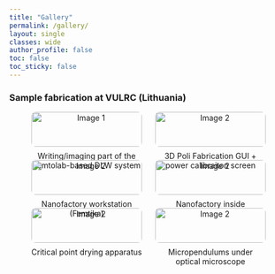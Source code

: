 ```yaml
---
title: "Gallery"
permalink: /gallery/
layout: single
classes: wide
author_profile: false
toc: false
toc_sticky: false
---
```

### Sample fabrication at VULRC (Lithuania)

<div style="display: flex; flex-wrap: wrap; gap: 1.5rem; justify-content: center;">

  <div style="width: 200px; text-align: center;">
    <a href="{{ 'assets/images/full/femtolab.jpg' | relative_url }}" data-lightbox="gallery" data-title="Writing/imaging part of the Femtolab-based DLW system">
      <img src="{{ 'assets/images/thumb/femtolab.jpg' | relative_url }}" alt="Image 1" style="width: 100%; border-radius: 8px;" />
    </a>
    <div style="margin-top: 0.5rem;">Writing/imaging part of the Femtolab-based DLW system</div>
  </div>


  <div style="width: 200px; text-align: center;">
    <a href="{{ 'assets/images/full/femtolab screen.jpg' | relative_url }}">
      <img src="{{ 'assets/images/thumb/femtolab screen.jpg' | relative_url }}" alt="Image 2" style="width: 100%; border-radius: 8px;" />
    </a>
    <div style="margin-top: 0.5rem;">3D Poli Fabrication GUI + power calibraiton screen</div>
  </div>


  <div style="width: 200px; text-align: center;">
    <a href="{{ 'assets/images/full/nanofactory.jpg' | relative_url }}">
      <img src="{{ 'assets/images/thumb/nanofactory.jpg' | relative_url }}" alt="Image 2" style="width: 100%; border-radius: 8px;" />
    </a>
    <div style="margin-top: 0.5rem;">Nanofactory workstation (Femtika)</div>
  </div>


  <div style="width: 200px; text-align: center;">
    <a href="{{ 'assets/images/full/nanofactory open.jpg' | relative_url }}">
      <img src="{{ 'assets/images/thumb/nanofactory open.jpg' | relative_url }}" alt="Image 2" style="width: 100%; border-radius: 8px;" />
    </a>
    <div style="margin-top: 0.5rem;">Nanofactory inside</div>
  </div>


  <div style="width: 200px; text-align: center;">
    <a href="{{ 'assets/images/full/cpd.jpg' | relative_url }}">
      <img src="{{ 'assets/images/thumb/cpd.jpg' | relative_url }}" alt="Image 2" style="width: 100%; border-radius: 8px;" />
    </a>
    <div style="margin-top: 0.5rem;">Critical point drying apparatus</div>
  </div>


  
  <div style="width: 200px; text-align: center;">
    <a href="{{ 'assets/images/full/opt micr pend.jpg' | relative_url }}">
      <img src="{{ 'assets/images/thumb/opt micr pend.jpg' | relative_url }}" alt="Image 2" style="width: 100%; border-radius: 8px;" />
    </a>
    <div style="margin-top: 0.5rem;">Micropendulums under optical microscope</div>
  </div>

</div>
